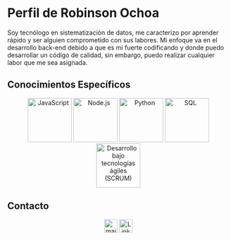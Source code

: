 # Perfil de Robinson Ochoa

Soy tecnólogo en sistematización de datos, me caracterizo por aprender rápido y ser alguien comprometido con sus labores. Mi enfoque va en el desarrollo back-end debido a que es mi fuerte codificando y donde puedo desarrollar un código de calidad, sin embargo, puedo realizar cualquier labor que me sea asignada.

## Conocimientos Específicos

<div align="center">
   <a href="https://developer.mozilla.org/es/docs/Web/JavaScript"><img src="https://upload.wikimedia.org/wikipedia/commons/6/6a/JavaScript-logo.png" width="100" alt="JavaScript"></a>
   <a href="https://nodejs.org/es/docs"><img src="https://cdn-icons-png.flaticon.com/512/919/919825.png" width="100" alt="Node.js"></a>
   <a href="https://www.python.org/"><img src="https://cdn.icon-icons.com/icons2/2699/PNG/512/python_vertical_logo_icon_168039.png" width="100" alt="Python"></a>
   <a href="https://www.mysql.com/"><img src="https://e7.pngegg.com/pngimages/369/459/png-clipart-logo-mysql-cluster-database-oracle-corporation-sql-logo-blue-text-thumbnail.png" width="100" alt="SQL"></a>
   <a href="https://www.scrum.org/"><img src="https://miro.medium.com/v2/resize:fit:400/0*KpzqUReoWU_DEwb5.png" width="100" alt="Desarrollo bajo tecnologías ágiles (SCRUM)"></a>
</div>

## Contacto
<div align="center">
<a href="mailto:robinsonochoa4@gmail.com"><img src="https://www.vectorlogo.zone/logos/gmail/gmail-icon.svg" width="30px" alt="mail"></a>
<a href="https://www.linkedin.com/in/robinson-stiven-inagan-ochoa-12a53125b/"><img src="https://upload.wikimedia.org/wikipedia/commons/thumb/c/ca/LinkedIn_logo_initials.png/640px-LinkedIn_logo_initials.png" width="30px" alt="Linkedin"></a> 
</div>


